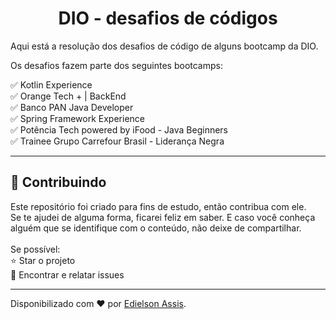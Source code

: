 <h1 align="center"> DIO - desafios de códigos </h1>

Aqui está a resolução dos desafios de código de alguns bootcamp da DIO. 

Os desafios fazem parte dos seguintes bootcamps: 

<p>
✅ Kotlin Experience <br>
✅ Orange Tech + | BackEnd <br>
✅ Banco PAN Java Developer <br>
✅ Spring Framework Experience <br>
✅ Potência Tech powered by iFood - Java Beginners <br>
✅ Trainee Grupo Carrefour Brasil - Liderança Negra <br> 
</p>

----

<h2> 🤝 Contribuindo </h2>

<p>
Este repositório foi criado para fins de estudo, então contribua com ele.<br>
Se te ajudei de alguma forma, ficarei feliz em saber. E caso você conheça alguém que se identifique com o conteúdo, não deixe de compartilhar.<br>
<br>
Se possível:<br>
⭐️  Star o projeto<br>
🐛 Encontrar e relatar issues<br>
</p>

------------

Disponibilizado com ♥ por [Edielson Assis](https://www.linkedin.com/in/edielson-assis/ "Edielson Assis").
